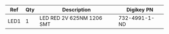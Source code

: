 |Ref|Qty|Description|Digikey PN|
|---|---|-----------|------|
|LED1|1|LED RED 2V 625NM 1206 SMT|732-4991-1-ND|


